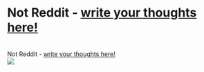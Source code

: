 # Not Reddit - [write your thoughts here!](http://notreddit.live)
<p align="center">
  <p></p>
  <br>Not Reddit - <a href="http://notreddit.live">write your thoughts here!</a><br>
  <img src="http://notreddit.live/static/images/favicon.png">
</p>
